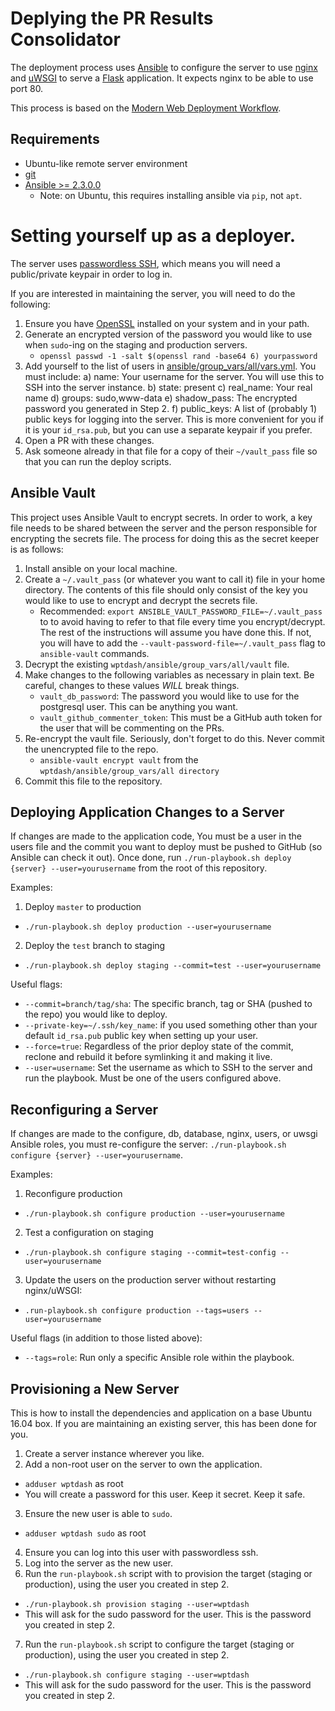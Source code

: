 # Deplying the PR Results Consolidator
The deployment process uses [Ansible](http://docs.ansible.com/) to configure
the server to use [nginx](http://nginx.org/) and
[uWSGI](http://uwsgi-docs.readthedocs.io/en/latest/) to serve a
[Flask](http://flask.pocoo.org/) application. It expects nginx to be able to
use port 80.

This process is based on the [Modern Web Deployment Workflow](https://deployment-workflow.bocoup.com/).

## Requirements

- Ubuntu-like remote server environment
- [git](https://git-scm.com/downloads)
- [Ansible >= 2.3.0.0](http://docs.ansible.com/ansible/intro_installation.html#latest-releases-via-pip)
  - Note: on Ubuntu, this requires installing ansible via `pip`, not `apt`.

# Setting yourself up as a deployer.

The server uses [passwordless SSH](https://help.ubuntu.com/community/SSH/OpenSSH/Keys),
which means you will need a public/private keypair in order to log in.

If you are interested in maintaining the server, you will need to do the
following:

1) Ensure you have [OpenSSL](https://www.openssl.org/) installed on your system and in your path.
2) Generate an encrypted version of the password you would like to use when
   `sudo`-ing on the staging and production servers.
   - `openssl passwd -1 -salt $(openssl rand -base64 6) yourpassword`
3) Add yourself to the list of users in [ansible/group_vars/all/vars.yml](ansible/group_vars/all/vars.yml). You must include:
  a) name: Your username for the server. You will use this to SSH into the server instance.
  b) state: present
  c) real_name: Your real name
  d) groups: sudo,www-data
  e) shadow_pass: The encrypted password you generated in Step 2.
  f) public_keys: A list of (probably 1) public keys for logging into the
  server. This is more convenient for you if it is your `id_rsa.pub`, but
  you can use a separate keypair if you prefer.
4) Open a PR with these changes.
4) Ask someone already in that file for a copy of their `~/vault_pass` file so
   that you can run the deploy scripts.

## Ansible Vault
This project uses Ansible Vault to encrypt secrets. In order to work, a key
file needs to be shared between the server and the person responsible for
encrypting the secrets file. The process for doing this as the secret
keeper is as follows:

1. Install ansible on your local machine.
2. Create a `~/.vault_pass` (or whatever you want to call it) file in your
   home directory. The contents of this file should only consist of the key
   you would like to use to encrypt and decrypt the secrets file.
   - Recommended: `export ANSIBLE_VAULT_PASSWORD_FILE=~/.vault_pass` to
     to avoid having to refer to that file every time you encrypt/decrypt.
     The rest of the instructions will assume you have done this. If not,
     you will have to add the `--vault-password-file=~/.vault_pass` flag
     to `ansible-vault` commands.
3. Decrypt the existing `wptdash/ansible/group_vars/all/vault` file.
4. Make changes to the following variables as necessary in plain text. Be careful, changes to these values *WILL* break things.
   - `vault_db_password`: The password you would like to use for the
      postgresql user. This can be anything you want.
   - `vault_github_commenter_token`: This must be a GitHub auth token for the
      user that will be commenting on the PRs.
5. Re-encrypt the vault file. Seriously, don't forget to do this. Never commit
   the unencrypted file to the repo.
   - `ansible-vault encrypt vault` from the `wptdash/ansible/group_vars/all
   directory`
6. Commit this file to the repository.

## Deploying Application Changes to a Server

If changes are made to the application code, You must be a user in the users file and the commit you want to deploy must be pushed to GitHub (so Ansible can check
it out). Once done, run `./run-playbook.sh deploy {server} --user=yourusername`
from the root of this repository.

Examples:

1. Deploy `master` to production
  - `./run-playbook.sh deploy production --user=yourusername`
2. Deploy the `test` branch to staging
  - `./run-playbook.sh deploy staging --commit=test --user=yourusername`

Useful flags:

- `--commit=branch/tag/sha`: The specific branch, tag or SHA (pushed to
  the repo) you would like to deploy.
- `--private-key=~/.ssh/key_name`: if you used something other than your
  default `id_rsa.pub` public key when setting up your user.
- `--force=true`: Regardless of the prior deploy state of the commit, reclone
  and rebuild it before symlinking it and making it live.
- `--user=username`: Set the username as which to SSH to the server and run
  the playbook. Must be one of the users configured above.

## Reconfiguring a Server

If changes are made to the configure, db, database, nginx, users, or uwsgi
Ansible roles, you must re-configure the server: `./run-playbook.sh configure {server} --user=yourusername`.

Examples:

1. Reconfigure production
  - `./run-playbook.sh configure production --user=yourusername`
2. Test a configuration on staging
  - `./run-playbook.sh configure staging --commit=test-config --user=yourusername`
3. Update the users on the production server without restarting nginx/uWSGI:
  - `.run-playbook.sh configure production --tags=users --user=yourusername`

Useful flags (in addition to those listed above):

- `--tags=role`: Run only a specific Ansible role within the playbook.

## Provisioning a New Server

This is how to install the dependencies and application on a base Ubuntu 16.04
box. If you are maintaining an existing server, this has been done for you.

1. Create a server instance wherever you like.
2. Add a non-root user on the server to own the application.
  - `adduser wptdash` as root
  - You will create a password for this user. Keep it secret. Keep it safe.
3. Ensure the new user is able to `sudo`.
  - `adduser wptdash sudo` as root
4. Ensure you can log into this user with passwordless ssh.
5. Log into the server as the new user.
6. Run the `run-playbook.sh` script with to provision the target (staging or production), using the user you created in step 2.
  - `./run-playbook.sh provision staging --user=wptdash`
  - This will ask for the sudo password for the user. This is the password you created in step 2.
7. Run the `run-playbook.sh` script to configure the target (staging or production), using the user you created in step 2.
  - `./run-playbook.sh configure staging --user=wptdash`
  - This will ask for the sudo password for the user. This is the password you created in step 2.
